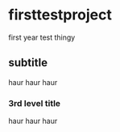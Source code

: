 # firsttestproject
first year test thingy
## subtitle
haur haur haur
### 3rd level title
haur haur haur
